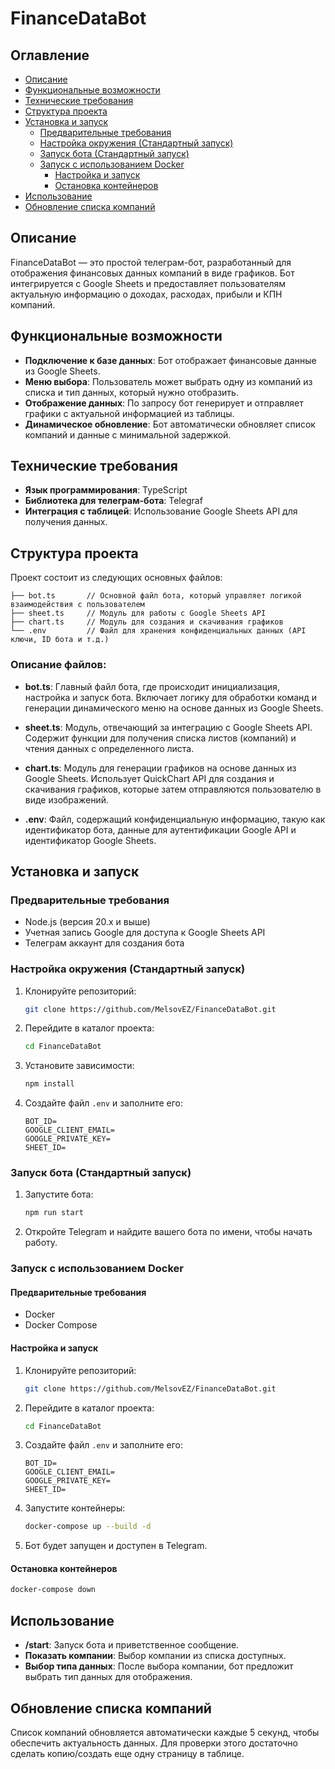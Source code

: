 # FinanceDataBot

## Оглавление
- [Описание](#описание)
- [Функциональные возможности](#функциональные-возможности)
- [Технические требования](#технические-требования)
- [Структура проекта](#структура-проекта)
- [Установка и запуск](#установка-и-запуск)
  - [Предварительные требования](#предварительные-требования)
  - [Настройка окружения (Стандартный запуск)](#настройка-окружения-стандартный-запуск)
  - [Запуск бота (Стандартный запуск)](#запуск-бота-стандартный-запуск)
  - [Запуск с использованием Docker](#запуск-с-использованием-docker)
    - [Настройка и запуск](#настройка-и-запуск)
    - [Остановка контейнеров](#остановка-контейнеров)
- [Использование](#использование)
- [Обновление списка компаний](#обновление-списка-компаний)

## Описание
FinanceDataBot — это простой телеграм-бот, разработанный для отображения финансовых данных компаний в виде графиков. Бот интегрируется с Google Sheets и предоставляет пользователям актуальную информацию о доходах, расходах, прибыли и КПН компаний.

## Функциональные возможности
- **Подключение к базе данных**: Бот отображает финансовые данные из Google Sheets.
- **Меню выбора**: Пользователь может выбрать одну из компаний из списка и тип данных, который нужно отобразить.
- **Отображение данных**: По запросу бот генерирует и отправляет графики с актуальной информацией из таблицы.
- **Динамическое обновление**: Бот автоматически обновляет список компаний и данные с минимальной задержкой.

## Технические требования
- **Язык программирования**: TypeScript
- **Библиотека для телеграм-бота**: Telegraf
- **Интеграция с таблицей**: Использование Google Sheets API для получения данных.

## Структура проекта

Проект состоит из следующих основных файлов:

```
├── bot.ts       // Основной файл бота, который управляет логикой взаимодействия с пользователем
├── sheet.ts     // Модуль для работы с Google Sheets API
├── chart.ts     // Модуль для создания и скачивания графиков
└── .env         // Файл для хранения конфиденциальных данных (API ключи, ID бота и т.д.)
```

### Описание файлов:

- **bot.ts**: Главный файл бота, где происходит инициализация, настройка и запуск бота. Включает логику для обработки команд и генерации динамического меню на основе данных из Google Sheets.
  
- **sheet.ts**: Модуль, отвечающий за интеграцию с Google Sheets API. Содержит функции для получения списка листов (компаний) и чтения данных с определенного листа.

- **chart.ts**: Модуль для генерации графиков на основе данных из Google Sheets. Использует QuickChart API для создания и скачивания графиков, которые затем отправляются пользователю в виде изображений.

- **.env**: Файл, содержащий конфиденциальную информацию, такую как идентификатор бота, данные для аутентификации Google API и идентификатор Google Sheets.

## Установка и запуск

### Предварительные требования
- Node.js (версия 20.x и выше)
- Учетная запись Google для доступа к Google Sheets API
- Телеграм аккаунт для создания бота

### Настройка окружения (Стандартный запуск)
1. Клонируйте репозиторий:
    ```bash
    git clone https://github.com/MelsovEZ/FinanceDataBot.git
    ```
2. Перейдите в каталог проекта:
    ```bash
    cd FinanceDataBot
    ```
3. Установите зависимости:
    ```bash
    npm install
    ```
4. Создайте файл `.env` и заполните его:
    ```env
    BOT_ID=
    GOOGLE_CLIENT_EMAIL=
    GOOGLE_PRIVATE_KEY=
    SHEET_ID=
    ```

### Запуск бота (Стандартный запуск)
1. Запустите бота:
    ```bash
    npm run start
    ```

2. Откройте Telegram и найдите вашего бота по имени, чтобы начать работу.

### Запуск с использованием Docker

#### Предварительные требования
- Docker
- Docker Compose

#### Настройка и запуск
1. Клонируйте репозиторий:
    ```bash
    git clone https://github.com/MelsovEZ/FinanceDataBot.git
    ```
2. Перейдите в каталог проекта:
    ```bash
    cd FinanceDataBot
    ```
3. Создайте файл `.env` и заполните его:
    ```env
    BOT_ID=
    GOOGLE_CLIENT_EMAIL=
    GOOGLE_PRIVATE_KEY=
    SHEET_ID=
    ```
4. Запустите контейнеры:
    ```bash
    docker-compose up --build -d
    ```

5. Бот будет запущен и доступен в Telegram.

#### Остановка контейнеров
```bash
docker-compose down
```

## Использование
- **/start**: Запуск бота и приветственное сообщение.
- **Показать компании**: Выбор компании из списка доступных.
- **Выбор типа данных**: После выбора компании, бот предложит выбрать тип данных для отображения.

## Обновление списка компаний
Список компаний обновляется автоматически каждые 5 секунд, чтобы обеспечить актуальность данных. Для проверки этого достаточно сделать копию/создать еще одну страницу в таблице.